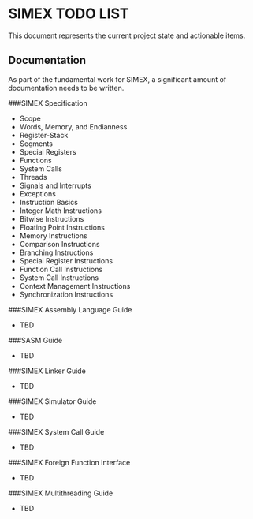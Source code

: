 SIMEX TODO LIST
===============

This document represents the current project state and actionable items.

Documentation
-------------

As part of the fundamental work for SIMEX, a significant amount of documentation
needs to be written.

###SIMEX Specification

* Scope
* Words, Memory, and Endianness
* Register-Stack
* Segments
* Special Registers
* Functions
* System Calls
* Threads
* Signals and Interrupts
* Exceptions
* Instruction Basics
* Integer Math Instructions
* Bitwise Instructions
* Floating Point Instructions
* Memory Instructions
* Comparison Instructions
* Branching Instructions
* Special Register Instructions
* Function Call Instructions
* System Call Instructions
* Context Management Instructions
* Synchronization Instructions

###SIMEX Assembly Language Guide

* TBD

###SASM Guide

* TBD

###SIMEX Linker Guide

* TBD

###SIMEX Simulator Guide

* TBD

###SIMEX System Call Guide

* TBD

###SIMEX Foreign Function Interface

* TBD

###SIMEX Multithreading Guide

* TBD
